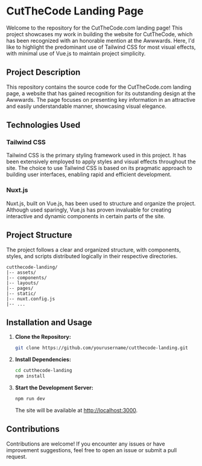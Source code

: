 # CutTheCode Landing Page

Welcome to the repository for the CutTheCode.com landing page! This project showcases my work in building the website for CutTheCode, which has been recognized with an honorable mention at the Awwwards. Here, I'd like to highlight the predominant use of Tailwind CSS for most visual effects, with minimal use of Vue.js to maintain project simplicity.

## Project Description

This repository contains the source code for the CutTheCode.com landing page, a website that has gained recognition for its outstanding design at the Awwwards. The page focuses on presenting key information in an attractive and easily understandable manner, showcasing visual elegance.

## Technologies Used

### Tailwind CSS

Tailwind CSS is the primary styling framework used in this project. It has been extensively employed to apply styles and visual effects throughout the site. The choice to use Tailwind CSS is based on its pragmatic approach to building user interfaces, enabling rapid and efficient development.

### Nuxt.js

Nuxt.js, built on Vue.js, has been used to structure and organize the project. Although used sparingly, Vue.js has proven invaluable for creating interactive and dynamic components in certain parts of the site.

## Project Structure

The project follows a clear and organized structure, with components, styles, and scripts distributed logically in their respective directories.

```plaintext
cutthecode-landing/
|-- assets/
|-- components/
|-- layouts/
|-- pages/
|-- static/
|-- nuxt.config.js
|-- ...
```
## Installation and Usage

1. **Clone the Repository:**
    ```bash
    git clone https://github.com/yourusername/cutthecode-landing.git
    ```

2. **Install Dependencies:**
    ```bash
    cd cutthecode-landing
    npm install
    ```

3. **Start the Development Server:**
    ```bash
    npm run dev
    ```

   The site will be available at [http://localhost:3000](http://localhost:3000).

## Contributions

Contributions are welcome! If you encounter any issues or have improvement suggestions, feel free to open an issue or submit a pull request.
